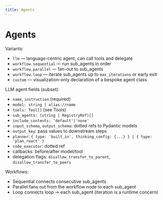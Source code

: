 ```yaml
---
title: Agents
---
```


# Agents

Variants:
- `llm` — language-centric agent, can call tools and delegate
- `workflow.sequential` — run sub_agents in order
- `workflow.parallel` — fan-out to sub_agents
- `workflow.loop` — iterate sub_agents up to `max_iterations` or early exit
- `custom` — visualization-only declaration of a bespoke agent class

LLM agent fields (subset):
- `name`, `instruction` (required)
- `model: string | alias://name`
- `tools: Tool[]` (see Tools)
- `sub_agents: (string | RegistryRef)[]`
- `include_contents: 'default'|'none'`
- `input_schema`, `output_schema`: dotted refs to Pydantic models
- `output_key`: pass values to downstream steps
- `planner`: `{ type: 'built_in', thinking_config: {...} } | { type: 'plan_react' }`
- `code_executor`: dotted ref
- callbacks: before/after model/tool
- delegation flags: `disallow_transfer_to_parent`, `disallow_transfer_to_peers`

Workflows:
- Sequential connects consecutive sub_agents
- Parallel fans out from the workflow node to each sub_agent
- Loop connects loop → each sub_agent (iteration is a runtime concern)

